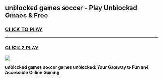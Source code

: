 
## unblocked games soccer - Play Unblocked Gmaes & Free
<h3>
<a href="https://news.freeplayer.one?title=unblocked_games_soccer&ref=16F">CLICK TO PLAY</a></h3>
<hr>

<h3>
<a href="https://news.freeplayer.one?title=unblocked_games_soccer&ref=16F">CLICK 2 PLAY</a>
  
</h3>

<a href="https://news.freeplayer.one?title=unblocked_games_soccer&ref=16F/"><img src="https://clearcache.store/games.png"></a>


**unblocked games soccer games unblocked: Your Gateway to Fun and Accessible Online Gaming**
